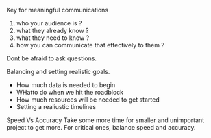 Key for meaningful communications 

1. who your audience is ?
2. what they already know ?
3. what they need to know ?
4. how you can communicate that effectively to them ?


Dont be afraid to ask questions.


Balancing and setting realistic goals.
- How much data is needed to begin 
- WHatto do when we hit the roadblock
- How much resources will be needed to get started 
- Setting a realiustic timelines 

Speed Vs Accuracy 
Take some more time for smaller and unimportant project to get more.
For critical ones, balance speed and accuracy.

